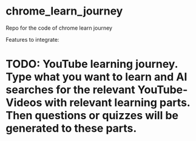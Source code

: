 # chrome_learn_journey
Repo for the code of chrome learn journey

Features to integrate:
# TODO: YouTube learning journey. Type what you want to learn and AI searches for the relevant YouTube-Videos with relevant learning parts. Then questions or quizzes will be generated to these parts.

